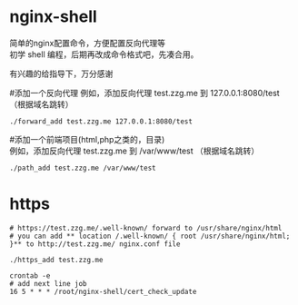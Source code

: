 # nginx-shell
简单的nginx配置命令，方便配置反向代理等  
初学 shell 编程，后期再改成命令格式吧，先凑合用。  

有兴趣的给指导下，万分感谢

#添加一个反向代理
例如，添加反向代理 test.zzg.me  到 127.0.0.1:8080/test   （根据域名跳转）  
```
./forward_add test.zzg.me 127.0.0.1:8080/test  
```

#添加一个前端项目(html,php之类的，目录)  
例如，添加反向代理 test.zzg.me  到 /var/www/test   （根据域名跳转）  

```
./path_add test.zzg.me /var/www/test  
```

# https

```
# https://test.zzg.me/.well-known/ forward to /usr/share/nginx/html
# you can add ** location /.well-known/ { root /usr/share/nginx/html; }** to http://test.zzg.me/ nginx.conf file

./https_add test.zzg.me
``` 

```
crontab -e
# add next line job
16 5 * * * /root/nginx-shell/cert_check_update
```
